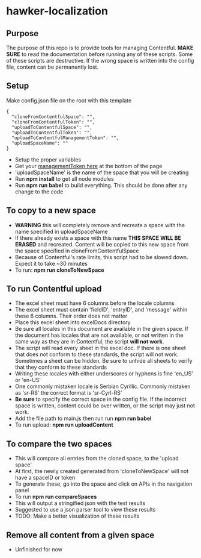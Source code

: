 # hawker-localization

## Purpose
The purpose of this repo is to provide tools for managing Contentful. **MAKE SURE** to read the documentation before running any of these scripts. Some of these scripts are destructive. If the wrong space is written into the config file, content can be permanently lost.

## Setup
Make config.json file on the root with this template
```
{
  "cloneFromContentfulSpace": "",
  "cloneFromContentfulToken": "",
  "uploadToContentfulSpace": "",
  "uploadToContentfulToken": "",
  "uploadToContentfulManagementToken": "",
  "uploadSpaceName": ""
}
```
- Setup the proper variables
- Get your [managementToken here](https://www.contentful.com/developers/docs/references/authentication/#the-management-api) at the bottom of the page
- 'uploadSpaceName' is the name of the space that you will be creating
- Run **npm install** to get all node modules
- Run **npm run babel** to build everything. This should be done after any change to the code

## To copy to a new space
- **WARNING** this will completely remove and recreate a space with the name specified in uploadSpaceName
- If there already exists a space with this name **THIS SPACE WILL BE ERASED** and recreated. Content will be copied to this new space from the space specified in cloneFromContentfulSpace
- Because of Contentful's rate limits, this script had to be slowed down. Expect it to take ~30 minutes
- To run: **npm run cloneToNewSpace**

## To run Contentful upload
- The excel sheet must have 6 columns before the locale columns
- The excel sheet must contain 'fieldID', 'entryID', and 'message' within these 6 columns. Their order does not matter
- Place this excel sheet into excelDocs directory
- Be sure all locales in this document are available in the given space. If the document has locales that are not available, or not written in the same way as they are in Contentful, the script **will not work**.
- The script will read every sheet in the excel doc. If there is one sheet that does not conform to these standards, the script will not work. Sometimes a sheet can be hidden. Be sure to unhide all sheets to verify that they conform to these standards
- Writing these locales with either underscores or hyphens is fine 'en_US' or 'en-US'
- One commonly mistaken locale is Serbian Cyrillic. Commonly mistaken as 'sr-RS' the correct format is 'sr-Cyrl-RS'
- **Be sure** to specify the correct space in the config file. If the incorrect space is written, content could be over written, or the script may just not work.
- Add the file path to main.js then run run **npm run babel**
- To run upload: **npm run uploadContent**

## To compare the two spaces
- This will compare all entries from the cloned space, to the 'upload space'
- At first, the newly created generated from 'cloneToNewSpace' will not have a spaceID or token
- To generate these, go into the space and click on APIs in the navigation panel
- To run **npm run compareSpaces**
- This will output a stringified json with the test results
- Suggested to use a json parser tool to view these results
- TODO: Make a better visualization of these results

## Remove all content from a given space
- Unfinished for now

